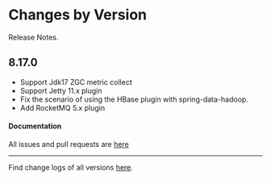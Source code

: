 Changes by Version
==================
Release Notes.

8.17.0
------------------

* Support Jdk17 ZGC metric collect
* Support Jetty 11.x plugin
* Fix the scenario of using the HBase plugin with spring-data-hadoop.
* Add RocketMQ 5.x plugin

#### Documentation


All issues and pull requests are [here](https://github.com/apache/skywalking/milestone/178?closed=1)

------------------
Find change logs of all versions [here](changes).
